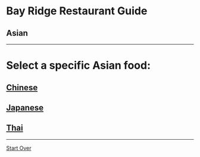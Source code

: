 # Bay Ridge Restaurant Guide
## Asian
---
Select a specific Asian food:
=======
## [Chinese](chinese.md)
## [Japanese](japanese.md)
## [Thai](thai.md)
---
[Start Over](../home.md)
